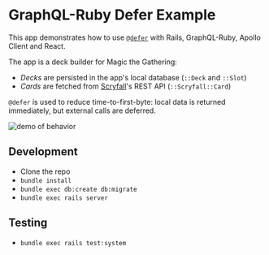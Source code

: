 # GraphQL-Ruby Defer Example

This app demonstrates how to use [`@defer`](#) with Rails, GraphQL-Ruby, Apollo Client and React.

The app is a deck builder for Magic the Gathering:

- _Decks_ are persisted in the app's local database (`::Deck` and `::Slot`)
- _Cards_ are fetched from [Scryfall](https://scryfall.com)'s REST API (`::Scryfall::Card`)

`@defer` is used to reduce time-to-first-byte: local data is returned immediately, but external calls are deferred.

![demo of behavior](#)

## Development

- Clone the repo
- `bundle install`
- `bundle exec db:create db:migrate`
- `bundle exec rails server`

## Testing

- `bundle exec rails test:system`
